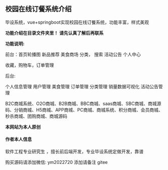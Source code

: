 ## 校园在线订餐系统介绍



毕设系统，vue+springboot实现校园在线订餐系统，功能丰富，样式美观

**功能介绍在目录文件夹里！ 请先认真了解后再联系**

**功能说明:**



前台：首页轮播图  新品推荐   美食商场  分类， 搜索  活动公告   个人中心

收藏，购物车，订单管理

后台:

个人信息管理  用户管理  美食管理  订单管理  分类管理   销量数据可视化  活动公告管理

 

B2C商城系统、O2O商城、B2B商城、BBC商城、saas商城、SBC商城、商城源码、分销商城、H5商城、APP商城、PC商城、商城系统、积分商城、会员商城、秒杀商城、团购商城、商城源码

**本网站为本人原创**

#### 作者本人信息

软件工程专业研究生 ，擅长前后端开发，专业毕设系统定做开发，靠谱

购买源码请添加微信: ym2022720    添加请备注 gitee

